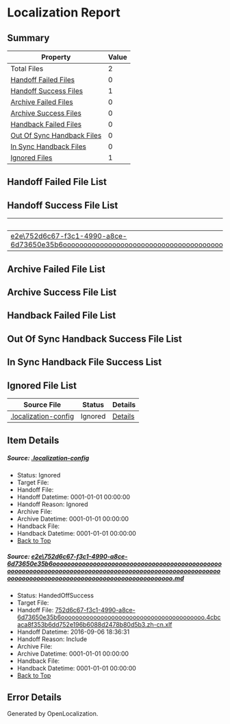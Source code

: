 # <a name='report-top'></a> Localization Report

## Summary
 Property | Value 
 -------- | ----- 
 Total Files | 2
[ Handoff Failed Files ](#handoff-failed-list)| 0
[ Handoff Success Files ](#handoff-success-list)| 1
[ Archive Failed Files ](#archive-failed-list)| 0
[ Archive Success Files ](#archive-success-list)| 0
[ Handback Failed Files ](#handback-failed-list)| 0
[ Out Of Sync Handback Files ](#outofsync-handback-success-list)| 0
[ In Sync Handback Files ](#insync-handback-success-list)| 0
[ Ignored Files ](#ignored-list)| 1

## <a name='handoff-failed-list'></a> Handoff Failed File List

## <a name='handoff-success-list'></a> Handoff Success File List
 Source File | Status | Details 
 ----------- | ------ | ------- 
 [e2e\752d6c67-f3c1-4990-a8ce-6d73650e35b6ooooooooooooooooooooooooooooooooooooooooooooooooooooooooooooooooooooooooooooooooooooooooooooooooooooooooooooooooooooooooooooooooooooooooooooooooooooo.md](https://github.com/OpenLocalizationTestOrg/ol-test0/blob/1e65ebc951d995060ca80a9696d109c730db3941/e2e/752d6c67-f3c1-4990-a8ce-6d73650e35b6ooooooooooooooooooooooooooooooooooooooooooooooooooooooooooooooooooooooooooooooooooooooooooooooooooooooooooooooooooooooooooooooooooooooooooooooooooooo.md) | HandedOffSuccess | [Details](#2e55778e8e1f6bf27890155aac4cb4aac045979b1)

## <a name='archive-failed-list'></a> Archive Failed File List

## <a name='archive-success-list'></a> Archive Success File List

## <a name='handback-failed-list'></a> Handback Failed File List

## <a name='outofsync-handback-success-list'></a> Out Of Sync Handback Success File List

## <a name='insync-handback-success-list'></a> In Sync Handback File Success List

## <a name='ignored-list'></a> Ignored File List
 Source File | Status | Details 
 ----------- | ------ | ------- 
 [.localization-config](https://github.com/OpenLocalizationTestOrg/ol-test0/blob/1e65ebc951d995060ca80a9696d109c730db3941/.localization-config) | Ignored | [Details](#3d4f252ac210baf56311d7e97dcc2db10974dbd20)

## Item Details
##### <a name='3d4f252ac210baf56311d7e97dcc2db10974dbd20'></a> Source: [.localization-config](https://github.com/OpenLocalizationTestOrg/ol-test0/blob/1e65ebc951d995060ca80a9696d109c730db3941/.localization-config)
* Status: Ignored
* Target File: 
* Handoff File: 
* Handoff Datetime: 0001-01-01 00:00:00
* Handoff Reason: Ignored
* Archive File: 
* Archive Datetime: 0001-01-01 00:00:00
* Handback File: 
* Handback Datetime: 0001-01-01 00:00:00
* [Back to Top](#report-top)

##### <a name='2e55778e8e1f6bf27890155aac4cb4aac045979b1'></a> Source: [e2e\752d6c67-f3c1-4990-a8ce-6d73650e35b6ooooooooooooooooooooooooooooooooooooooooooooooooooooooooooooooooooooooooooooooooooooooooooooooooooooooooooooooooooooooooooooooooooooooooooooooooooooo.md](https://github.com/OpenLocalizationTestOrg/ol-test0/blob/1e65ebc951d995060ca80a9696d109c730db3941/e2e/752d6c67-f3c1-4990-a8ce-6d73650e35b6ooooooooooooooooooooooooooooooooooooooooooooooooooooooooooooooooooooooooooooooooooooooooooooooooooooooooooooooooooooooooooooooooooooooooooooooooooooo.md)
* Status: HandedOffSuccess
* Target File: 
* Handoff File: [752d6c67-f3c1-4990-a8ce-6d73650e35b6oooooooooooooooooooooooooooooooooooooooo.4cbcaca8f353b6dd752e196b6088d2478b80d5b3.zh-cn.xlf](https://github.com/OpenLocalizationTestOrg/ol-test0-handoff/blob/d168bda11dd356a7ea1020affe5e6d780bd8fa1b/ol-handoff/OpenLocalizationTestOrg/ol-test0-zhcn/ci/ht/752d6c67-f3c1-4990-a8ce-6d73650e35b6oooooooooooooooooooooooooooooooooooooooo.4cbcaca8f353b6dd752e196b6088d2478b80d5b3.zh-cn.xlf)
* Handoff Datetime: 2016-09-06 18:36:31
* Handoff Reason: Include
* Archive File: 
* Archive Datetime: 0001-01-01 00:00:00
* Handback File: 
* Handback Datetime: 0001-01-01 00:00:00
* [Back to Top](#report-top)


## Error Details

Generated by OpenLocalization.
